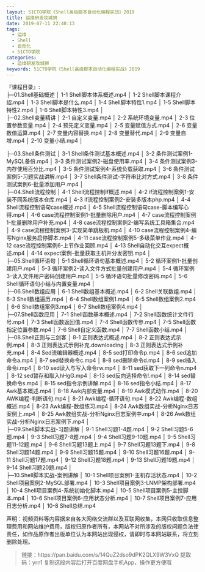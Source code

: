 ```yaml
---
layout: 51CTO学院《Shell高级脚本自动化编程实战》2019
title: 运维研发攻城狮
date: 2019-07-11 22:40:13
tags:
  - 运维
  - Shell
  - 自动化
  - 51CTO学院
categories:
  - 运维研发攻城狮
keywords: 51CTO学院《Shell高级脚本自动化编程实战》2019
---
```

『课程目录』:  
├─01.Shell基础概述
│      1-1 Shell脚本体系概述.mp4
│      1-2 Shell脚本课程介绍.mp4
│      1-3 Shell脚本是什么.mp4
│      1-4 Shell脚本特性1.mp4
│      1-5 Shell脚本特性2.mp4
│      1-6 Shell脚本特性3.mp4
│      
├─02.Shell变量精讲
│      2-1 自定义变量.mp4
│      2-2 系统环境变量.mp4
│      2-3 位置参数变量.mp4
│      2-4 预先定义变量.mp4
│      2-5 变量赋值方式.mp4
│      2-6 变量数值运算.mp4
│      2-7 变量内容替换.mp4
│      2-8 变量替代.mp4
│      2-9 变量自增.mp4
│      2-10 变量小结.mp4
│   
<!-- more -->      
├─03.Shell条件测试
│      3-1 Shell条件测试基本概述.mp4
│      3-2 条件测试案例1-MySQL备份.mp4
│      3-3 条件测试案例2-磁盘使用率.mp4
│      3-4 条件测试案例3-内存使用百分比.mp4
│      3-5 条件测试案例4-系统负载获取.mp4
│      3-6 条件测试案例5-习题实战讲解.mp4
│      3-7 Shell条件测试-字符串比对方式.mp4
│      3-8 条件测试案例6-批量添加用户.mp4
│      
├─04.Shell流程控制
│      4-1 Shell流程控制if概述.mp4
│      4-2 if流程控制案例1-安装不同系统版本仓库.mp4
│      4-3 if流程控制案例2-安装多版本php.mp4
│      4-4 Shell流程控制语句case概述.mp4
│      4-5 Shell流程控制语句case-脚本编写心得.mp4
│      4-6 case流程控制案例1-批量删除用户.mp4
│      4-7 case流程控制案例1-批量删除用户补充.mp4
│      4-8 case流程控制案例2-编写系统工具箱集合.mp4
│      4-9 case流程控制案例3-实现简单跳板机.mp4
│      4-10 case流程控制案例4-编写Nginx服务启停脚本.mp4
│      4-11 case流程控制案例5-多级菜单作业.mp4
│      4-12 case流程控制案例6-上节作业回顾.mp4
│      4-13 Shell自动化交互expect概述.mp4
│      4-14 expect案例-批量获取主机并分发密钥.mp4
│      
├─05.Shell循环语句
│      5-1 Shell循环语句基本概述.mp4
│      5-2 循环案例1-批量创建用户.mp4
│      5-3 循环案例2-读入文件方式批量创建用户.mp4
│      5-4 循环案例3-读入文件用户密码创建用户.mp4
│      5-5 循环语句批量修改密码.mp4
│      5-6 Shell循环语句小结与内置变量.mp4
│      
├─06.Shell数组应用
│      6-1 Shell数组基本概述.mp4
│      6-2 Shell关联数组.mp4
│      6-3 Shell数组遍历.mp4
│      6-4 Shell数组案例1.mp4
│      6-5 Shell数组案例2.mp4
│      6-6 Shell数组案例3.mp4
│      6-7 Shell数组案例4.mp4
│      
├─07.Shell函数应用
│      7-1 Shell函数基本概述.mp4
│      7-2 Shell函数统计文件行号.mp4
│      7-3 Shell函数返回值.mp4
│      7-4 Shell函数传参.mp4
│      7-5 Shell函数指定位置参数.mp4
│      7-6 Shell自定义函数.mp4
│      7-7 Shell函数小结.mp4
│      
├─08.Shell正则与三剑客
│      8-1 正则表达式概述.mp4
│      8-2 正则表达式示例.mp4
│      8-3 正则表达式示例补充.downloading
│      8-3 正则表达式示例补充.mp4
│      8-4 Sed流编辑器概述.mp4
│      8-5 sed打印命令p.mp4
│      8-6 sed追加命令a.mp4
│      8-7 sed替换命令c.mp4
│      8-8 sed删除命令d.mp4
│      8-9 sed插入命令i.mp4
│      8-10 sed读入与写入命令rw.mp4
│      8-11 sed获取下一列命令n.mp4
│      8-12 sed暂存和取入hHgG.mp4
│      8-13 sed反向选择命令!.mp4
│      8-14 sed替换命令s.mp4
│      8-15 sed指令示例讲解.mp4
│      8-16 sed指令小结.mp4
│      8-17 Awk基本概述.mp4
│      8-18 Awk内部变量.mp4
│      8-19 Awk模式动作.mp4
│      8-20 AWK编程-判断语句.mp4
│      8-21 Awk编程-循环语句.mp4
│      8-22 Awk编程-数组概述.mp4
│      8-23 Awk编程-数组练习.mp4
│      8-24 Awk数组实战-分析Nginx日志案例上.mp4
│      8-25 Awk数组实战-分析Nginx日志案例中.mp4
│      8-26 Awk数组实战-分析Nginx日志案例下.mp4
│      
├─09.Shell脚本实战-习题讲解
│      9-1 Shell习题1-4题.mp4
│      9-2 Shell习题5-6题.mp4
│      9-3 Shell习题7-8题.mp4
│      9-4 Shell习题9-10题.mp4
│      9-5 Shell习题11-12题.mp4
│      9-6 Shell习题13题上.mp4
│      9-7 Shell习题13题下.mp4
│      9-8 Shell习题14题.mp4
│      9-9 Shell习题15题.mp4
│      9-10 Shell习题16题.mp4
│      9-11 Shell习题17题.mp4
│      9-12 Shell习题18题.mp4
│      9-13 Shell习题19题.mp4
│      9-14 Shell习题20题.mp4
│      
├─10.Shell脚本实战-案例讲解
│      10-1 Shell项目案例1-主机存活状态.mp4
│      10-2 Shell项目案例2-MySQL部署.mp4
│      10-3 Shell项目案例3-LNMP架构部署.mp4
│      10-4 Shell项目案例4-系统初始化脚本.mp4
│      10-5 Shell项目案例5-主控脚本.mp4
│      10-6 Shell项目案例6-应用状态分析.mp4
│      10-7 Shell项目案例7-应用日志分析.mp4
│      10-8 Shell总结.mp4


<div class="post-copyright">
    <div class="post-copyright__author">
      <span class="post-copyright-meta">声明：视频资料等内容据来自各大网络交流群以及互联网收集，本网只收取信息整理费用和网站维护费用，版权归原作者所有，本网站不对所涉及的版权问题负法律责任，如作品原作者出版单位认为本网站出现侵权，请即时与本网站联系，将立刻删除处理。 </span>
    </div>
</div>

<blockquote class="blockquote-center">
链接：https://pan.baidu.com/s/14QuZ2dso9dPK2QLX9W3VxQ 
提取码：yrn1 
复制这段内容后打开百度网盘手机App，操作更方便哦
</blockquote>

